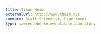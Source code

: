 ```yaml
---
title: Timon Heim
externalUrl: http://www.theim.xyz
summary: Staff Scientist, Experiment
type: lawrenceberkeleynationallaboratory
---
```

